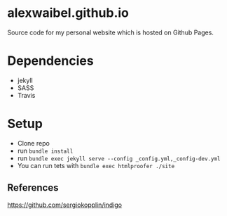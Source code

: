 # alexwaibel.github.io
Source code for my personal website which is hosted on Github Pages.

# Dependencies
* jekyll
* SASS
* Travis

# Setup
* Clone repo
* run `bundle install`
* run `bundle exec jekyll serve --config _config.yml,_config-dev.yml`
* You can run tets with `bundle exec htmlproofer ./site`

## References
https://github.com/sergiokopplin/indigo
